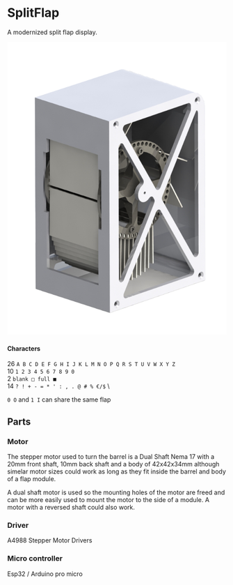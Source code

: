 # SplitFlap

A modernized split flap display.

<div style="text-align: center;">

![SplitFlap](./assets/splitFlap2.png)

</div>

#### Characters

26 `A B C D E F G H I J K L M N O P Q R S T U V W X Y Z` \
10 `1 2 3 4 5 6 7 8 9 0` \
2 `blank □ full ■ ` \
14 `? ! + - = * ' : , . @ # % €/$` <!-- & ^ ; --> \

`0 O` and `1 I` can share the same flap

<!-- 26 + 8 + 2 = 36 -->

## Parts

### Motor

The stepper motor used to turn the barrel is a Dual Shaft Nema 17 with a 20mm front shaft, 10mm back shaft and a body of 42x42x34mm although simelar motor sizes could work as long as they fit inside the barrel and body of a flap module.

A dual shaft motor is used so the mounting holes of the motor are freed and can be more easily used to mount the motor to the side of a module. A motor with a reversed shaft could also work.

### Driver

A4988 Stepper Motor Drivers

### Micro controller

Esp32 / Arduino pro micro
